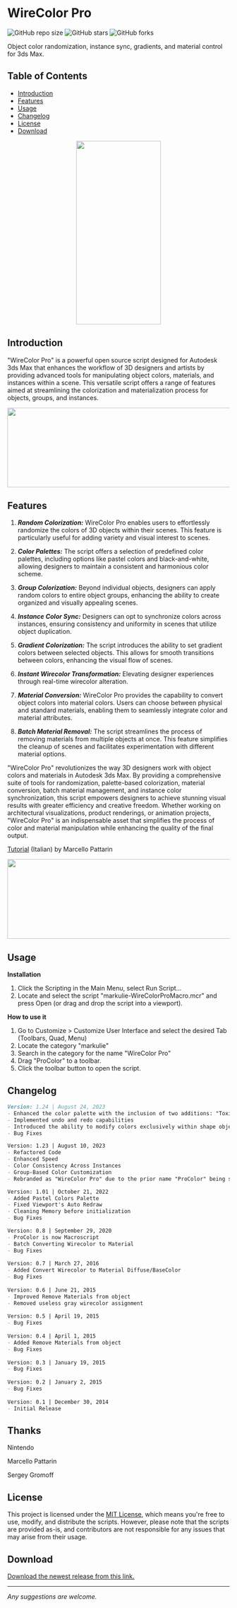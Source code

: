 # WireColor Pro

![GitHub repo size](https://img.shields.io/github/repo-size/markulie/WireColorPro)
![GitHub stars](https://img.shields.io/github/stars/markulie/WireColorPro?style=social)
![GitHub forks](https://img.shields.io/github/forks/markulie/WireColorPro?style=social)

Object color randomization, instance sync, gradients, and material control for 3ds Max.


## Table of Contents

- [Introduction](#introduction)
- [Features](#features)
- [Usage](#usage)
- [Changelog](#changelog)
- [License](#license)
- [Download](#download)



<p align="center">
  <img width="192" height="415" src="https://raw.githubusercontent.com/markulie/WireColorPro/master/WireColor_Pro_Window.jpg">
</p>

## Introduction

"WireColor Pro" is a powerful open source script designed for Autodesk 3ds Max that enhances the workflow of 3D designers and artists by providing advanced tools for manipulating object colors, materials, and instances within a scene. This versatile script offers a range of features aimed at streamlining the colorization and materialization process for objects, groups, and instances.

<p align="center">
  <img width="650" height="180" src="https://github.com/markulie/WireColorPro/blob/master/WireColor_Pro_Blast.gif?raw=true">
</p>

## Features

1. _**Random Colorization:**_ WireColor Pro enables users to effortlessly randomize the colors of 3D objects within their scenes. This feature is particularly useful for adding variety and visual interest to scenes.

2. _**Color Palettes:**_ The script offers a selection of predefined color palettes, including options like pastel colors and black-and-white, allowing designers to maintain a consistent and harmonious color scheme.

3. _**Group Colorization:**_ Beyond individual objects, designers can apply random colors to entire object groups, enhancing the ability to create organized and visually appealing scenes.

4. _**Instance Color Sync:**_ Designers can opt to synchronize colors across instances, ensuring consistency and uniformity in scenes that utilize object duplication.

5. _**Gradient Colorization:**_ The script introduces the ability to set gradient colors between selected objects. This allows for smooth transitions between colors, enhancing the visual flow of scenes.

6. _**Instant Wirecolor Transformation:**_ Elevating designer experiences through real-time wirecolor alteration.

7. _**Material Conversion:**_ WireColor Pro provides the capability to convert object colors into material colors. Users can choose between physical and standard materials, enabling them to seamlessly integrate color and material attributes.

8. _**Batch Material Removal:**_ The script streamlines the process of removing materials from multiple objects at once. This feature simplifies the cleanup of scenes and facilitates experimentation with different material options.

"WireColor Pro" revolutionizes the way 3D designers work with object colors and materials in Autodesk 3ds Max. By providing a comprehensive suite of tools for randomization, palette-based colorization, material conversion, batch material management, and instance color synchronization, this script empowers designers to achieve stunning visual results with greater efficiency and creative freedom. Whether working on architectural visualizations, product renderings, or animation projects, "WireColor Pro" is an indispensable asset that simplifies the process of color and material manipulation while enhancing the quality of the final output.

<a href="https://www.youtube.com/watch?v=j5dhfQ13YUk" target="_blank">Tutorial</a> (Italian) by Marcello Pattarin

<p align="center">
  <img width="650" height="180" src="https://github.com/markulie/WireColorPro/blob/master/WireColor_Pro_Gradient.jpg?raw=true">
</p>

## Usage
**Installation**
1. Click the Scripting in the Main Menu, select Run Script...
2. Locate and select the script "markulie-WireColorProMacro.mcr" and press Open (or drag and drop the script into a viewport).

**How to use it**
1. Go to Customize > Customize User Interface and select the desired Tab (Toolbars, Quad, Menu)
2. Locate the category "markulie"
3. Search in the category for the name "WireColor Pro"
4. Drag "ProColor" to a toolbar.
5. Click the toolbar button to open the script.



## Changelog

```md
Version: 1.24 | August 24, 2023
- Enhanced the color palette with the inclusion of two additions: "Toxic" and "Clay."
- Implemented undo and redo capabilities
- Introduced the ability to modify colors exclusively within shape objects.
- Bug Fixes

Version: 1.23 | August 10, 2023
- Refactored Code
- Enhanced Speed
- Color Consistency Across Instances
- Group-Based Color Customization
- Rebranded as "WireColor Pro" due to the prior name "ProColor" being somewhat perplexing

Version: 1.01 | October 21, 2022
- Added Pastel Colors Palette  
- Fixed Viewport's Auto Redraw
- Cleaning Memory before initialization
- Bug Fixes

Version: 0.8 | September 29, 2020
- ProColor is now Macroscript
- Batch Converting Wirecolor to Material
- Bug Fixes
  
Version: 0.7 | March 27, 2016
- Added Convert Wirecolor to Material Diffuse/BaseColor
- Bug Fixes
  
Version: 0.6 | June 21, 2015
- Improved Remove Materials from object
- Removed useless gray wirecolor assignment
  
Version: 0.5 | April 19, 2015
- Bug Fixes
  
Version: 0.4 | April 1, 2015
- Added Remove Materials from object
- Bug Fixes
  
Version: 0.3 | January 19, 2015
- Bug Fixes
  
Version: 0.2 | January 2, 2015
- Bug Fixes
  
Version: 0.1 | December 30, 2014
- Initial Release

```

## Thanks

Nintendo

Marcello Pattarin

Sergey Gromoff


## License

This project is licensed under the [MIT License](LICENSE), which means you're free to use, modify, and distribute the scripts. However, please note that the scripts are provided as-is, and contributors are not responsible for any issues that may arise from their usage.

## Download
[Download the newest release from this link.](https://raw.githubusercontent.com/markulie/WireColorPro/master/markulie-WireColorProMacro.mcr)

---

*Any suggestions are welcome.*
